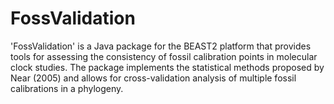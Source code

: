# FossValidation

'FossValidation' is a Java package for the BEAST2 platform that provides tools for assessing the consistency of fossil calibration points in molecular clock studies. The package implements the statistical methods proposed by Near (2005) and allows for cross-validation analysis of multiple fossil calibrations in a phylogeny.

